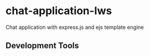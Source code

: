 # chat-application-lws
Chat application with express.js and ejs template engine

## Development Tools